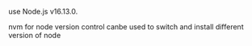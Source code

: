 use Node.js v16.13.0.




nvm for node version control canbe used to switch and install different version of node
